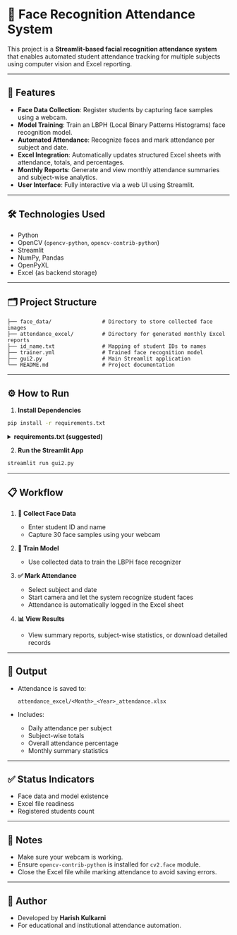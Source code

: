# 📸 Face Recognition Attendance System

This project is a **Streamlit-based facial recognition attendance system** that enables automated student attendance tracking for multiple subjects using computer vision and Excel reporting.

---

## 🚀 Features

- **Face Data Collection**: Register students by capturing face samples using a webcam.
- **Model Training**: Train an LBPH (Local Binary Patterns Histograms) face recognition model.
- **Automated Attendance**: Recognize faces and mark attendance per subject and date.
- **Excel Integration**: Automatically updates structured Excel sheets with attendance, totals, and percentages.
- **Monthly Reports**: Generate and view monthly attendance summaries and subject-wise analytics.
- **User Interface**: Fully interactive via a web UI using Streamlit.

---

## 🛠️ Technologies Used

- Python
- OpenCV (`opencv-python`, `opencv-contrib-python`)
- Streamlit
- NumPy, Pandas
- OpenPyXL
- Excel (as backend storage)

---

## 🗂️ Project Structure

```
├── face_data/                # Directory to store collected face images
├── attendance_excel/         # Directory for generated monthly Excel reports
├── id_name.txt               # Mapping of student IDs to names
├── trainer.yml               # Trained face recognition model
├── gui2.py                   # Main Streamlit application
└── README.md                 # Project documentation
```

---

## ⚙️ How to Run

1. **Install Dependencies**

```bash
pip install -r requirements.txt
```

<details>
<summary><strong>requirements.txt (suggested)</strong></summary>

```text
opencv-python
opencv-contrib-python
streamlit
pandas
numpy
openpyxl
```
</details>

2. **Run the Streamlit App**

```bash
streamlit run gui2.py
```

---

## 📋 Workflow

1. **👤 Collect Face Data**
   - Enter student ID and name
   - Capture 30 face samples using your webcam

2. **🤖 Train Model**
   - Use collected data to train the LBPH face recognizer

3. **✅ Mark Attendance**
   - Select subject and date
   - Start camera and let the system recognize student faces
   - Attendance is automatically logged in the Excel sheet

4. **📊 View Results**
   - View summary reports, subject-wise statistics, or download detailed records

---

## 📁 Output

- Attendance is saved to:
  ```
  attendance_excel/<Month>_<Year>_attendance.xlsx
  ```

- Includes:
  - Daily attendance per subject
  - Subject-wise totals
  - Overall attendance percentage
  - Monthly summary statistics

---

## ✅ Status Indicators

- Face data and model existence
- Excel file readiness
- Registered students count

---

## 📌 Notes

- Make sure your webcam is working.
- Ensure `opencv-contrib-python` is installed for `cv2.face` module.
- Close the Excel file while marking attendance to avoid saving errors.

---

## 📧 Author

- Developed by **Harish Kulkarni**  
- For educational and institutional attendance automation.